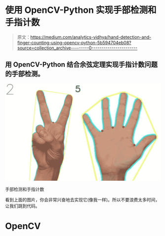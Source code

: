 # 使用 OpenCV-Python 实现手部检测和手指计数

> 原文：<https://medium.com/analytics-vidhya/hand-detection-and-finger-counting-using-opencv-python-5b594704eb08?source=collection_archive---------0----------------------->

## 用 OpenCV-Python 结合余弦定理实现手指计数问题的手部检测。

![](img/5a811785b6887887e3bd2865b2a3bb66.png)

手部检测和手指计数

看到上面的图片，你会非常兴奋地去实现它(像我一样)。所以不要浪费太多时间，让我们跳到代码。

# OpenCV